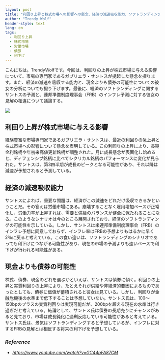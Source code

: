 ```yaml
---
layout: post
title: "利回り上昇と株式市場への影響への懸念、経済の減速吸収能力、ソフトランディングの予測"
author: "Trendy Wolf"
header-style: text
lang: en
tags:
  - 利回り上昇
  - 株式市場
  - 労働市場
  - 債券
  - 利下げ
---
```


こんにちは。TrendyWolfです。今回は、利回りの上昇が株式市場に与える影響について、市場の専門家であるガブリエラ・サントスが提起した懸念を探ります。また、経済の減速を吸収する能力と、現金よりも債券の可能性についての彼女の分析についても掘り下げます。最後に、経済のソフトランディングに関するサントスの予測と、連邦準備制度理事会（FRB）のインフレ予測に対する彼女の見解の相違について議論する。

<img
    src="https://i.ytimg.com/vi/GC44pFA87CM/hqdefault.jpg"
/>


## 利回り上昇が株式市場に与える影響
経験豊富な市場専門家であるガブリエラ・サントスは、最近の利回りの急上昇と株式市場への影響について懸念を表明している。この利回りの上昇により、長期金利銘柄や年初来高値更新銘柄が調整された。月に成長懸念が表面化し始めると、ディフェンシブ銘柄に比べてシクリカル銘柄のパフォーマンスに変化が見られた。サントスは、第3四半期が成長のピークとなる可能性があり、それ以降は減速が予想されると予測している。

## 経済の減速吸収能力
サントスによれば、重要な問題は、経済がこの減速をどれだけ吸収できるかということだ。その答えは労働市場にある。崩壊することなく雇用増加ペースが正常化し、労働力率が上昇すれば、需要と供給のバランスが健全に保たれることになる。このようなシナリオは今のところ展開されており、経済のソフトランディングの可能性を示している。しかし、サントスは米連邦準備制度理事会（FRB）のインフレ予想に同意しておらず、インフレ率はFRBの予想よりもはるかに早く2％に戻ると考えている。この食い違いは、ソフトランディングのシナリオであっても利下げにつながる可能性があり、現在の市場の予測よりも速いペースで利下げが行われる可能性がある。

## 現金よりも債券の可能性
株式、債券、現金のどれを選ぶかといえば、サントスは債券に傾く。利回りの上昇と実質利回りの上昇により、たとえそれが供給や非経済的要因によるものであったとしても、債券に価値が蓄積されると彼女は見ている。しかし、利回りが金融危機後の水準まで低下することは予想していない。サントス氏は、100～150bpのプラスの実質利回りは実現可能だが、200bpを超える現在の水準は行き過ぎだと考えている。結論として、サントス氏は債券の長期売りにチャンスがあると見ており、市場は成長鈍化に過剰反応している可能性があると考えている。サントス氏は、景気はソフトランディングすると予想しているが、インフレに対するFRBの見解とは相反する将来の利下げを予想している。


### _Reference_
- _https://www.youtube.com/watch?v=GC44pFA87CM_

